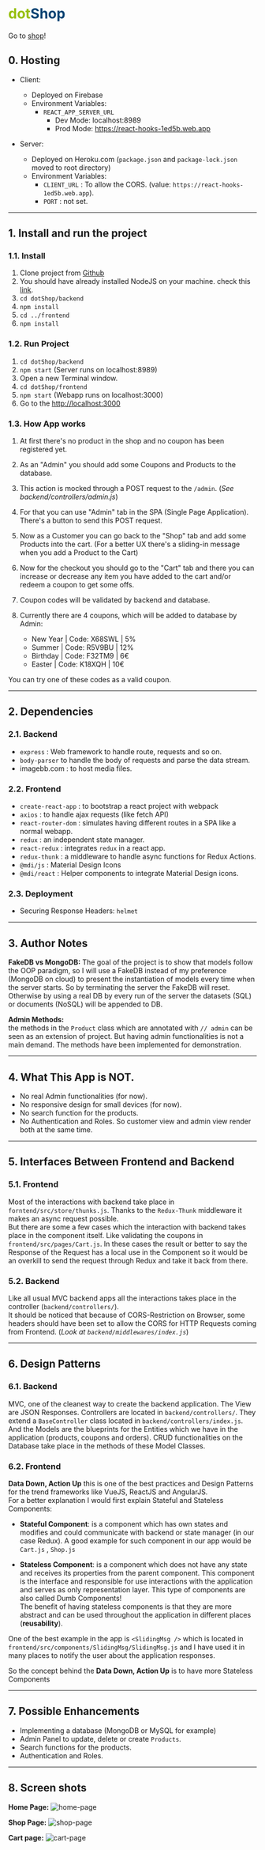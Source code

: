 # <span style="color: #97bf0d;">dot</span><span style="color: #004272;">Shop</span>
Go to [shop](https://react-hooks-1ed5b.firebaseapp.com/)!

## 0. Hosting
* Client:
    * Deployed on Firebase
    * Environment Variables:
        * ``REACT_APP_SERVER_URL``
            * Dev Mode: localhost:8989
            * Prod Mode: https://react-hooks-1ed5b.web.app

* Server:
    * Deployed on Heroku.com (``package.json`` and ``package-lock.json`` moved to root directory)
    * Environment Variables:
        * ``CLIENT_URL`` : To allow the CORS. (value: ``https://react-hooks-1ed5b.web.app``).
        * ``PORT`` : not set.

___

## 1. Install and run the project

### 1.1. Install
1. Clone project from [Github](https://github.com/nancologist/dotShop)
2. You should have already installed NodeJS on your machine. check this [link](https://nodejs.org/en/).
3. ``cd dotShop/backend``
4. ``npm install``
5. ``cd ../frontend``
6. ``npm install``

### 1.2. Run Project
1. ``cd dotShop/backend``
2. ``npm start`` (Server runs on localhost:8989)
3. Open a new Terminal window.
4. ``cd dotShop/frontend``
5. ``npm start`` (Webapp runs on localhost:3000)
6. Go to the [http://localhost:3000](http://localhost:3000)

### 1.3. How App works

1. At first there's no product in the shop and no coupon has been registered yet. 

2. As an "Admin" you should add some Coupons and Products to the database. 

3. This action is mocked through a POST request to the ``/admin``. (_See backend/controllers/admin.js_)

4. For that you can use "Admin" tab in the SPA (Single Page Application). There's a button to send this POST request. 

5. Now as a Customer you can go back to the "Shop" tab and add some Products into the cart. (For a better UX there's a sliding-in message when you add a Product to the Cart)

6. Now for the checkout you should go to the "Cart" tab and there you can increase or decrease any item you have added to the cart and/or redeem a coupon to get some offs.

7. Coupon codes will be validated by backend and database.

8. Currently there are 4 coupons, which will be added to database by Admin:
    * New Year | Code: X68SWL | 5%
    * Summer | Code: R5V9BU | 12%
    * Birthday | Code: F32TM9 | 6€
    * Easter | Code: K18XQH | 10€

You can try one of these codes as a valid coupon.

___

## 2. Dependencies

### 2.1. Backend
* ``express`` : Web framework to handle route, requests and so on.
* ``body-parser`` to handle the body of requests and parse the data stream.
* imagebb.com : to host media files.

### 2.2. Frontend
* ``create-react-app`` : to bootstrap a react project with webpack
* ``axios`` : to handle ajax requests (like fetch API)
* ``react-router-dom`` : simulates having different routes in a SPA like a normal webapp.
* ``redux`` : an independent state manager.
* ``react-redux`` : integrates ``redux`` in a react app.
* ``redux-thunk`` : a middleware to handle async functions for Redux Actions.
* ``@mdi/js`` : Material Design Icons
* ``@mdi/react`` : Helper components to integrate Material Design icons.

### 2.3. Deployment
* Securing Response Headers: ``helmet``

___

## 3. Author Notes

__FakeDB vs MongoDB:__
The goal of the project is to show that models follow the OOP paradigm, so I will use a FakeDB instead of my preference (MongoDB on cloud) to present the instantiation of models every time when the server starts. So by terminating the server the FakeDB will reset. Otherwise by using a real DB by every run of the server the datasets (SQL) or documents (NoSQL) will be appended to DB.

__Admin Methods:__  
the methods in the ``Product`` class which are annotated with ``// admin`` can be seen as an extension of project. But having admin functionalities is not a main demand. The methods have been implemented for demonstration.

___

## 4. What This App is NOT.
* No real Admin functionalities (for now).
* No responsive design for small devices (for now).
* No search function for the products.
* No Authentication and Roles. So customer view and admin view render both at the same time.

___

## 5. Interfaces Between Frontend and Backend

### 5.1. Frontend
Most of the interactions with backend take place in ``forntend/src/store/thunks.js``. Thanks to the ``Redux-Thunk`` middleware it makes an async request possible.  
But there are some a few cases which the interaction with backend takes place in the component itself. Like validating the coupons in ``frontend/src/pages/Cart.js``. In these cases the result or better to say the Response of the Request has a local use in the Component so it would be an overkill to send the request through Redux and take it back from there.

### 5.2. Backend
Like all usual MVC backend apps all the interactions takes place in the controller (``backend/controllers/``).  
It should be noticed that because of CORS-Restriction on Browser, some headers should have been set to allow the CORS for HTTP Requests coming from Frontend. (_Look at ``backend/middlewares/index.js``_)
___

## 6. Design Patterns

### 6.1. Backend
MVC, one of the cleanest way to create the backend application. The View are JSON Responses. Controllers are located in ``backend/controllers/``. They extend a ``BaseController`` class located in ``backend/controllers/index.js``. And the Models are the blueprints for the Entities which we have in the application (products, coupons and orders). CRUD functionalities on the Database take place in the methods of these Model Classes.

### 6.2. Frontend
__Data Down, Action Up__ this is one of the best practices and Design Patterns for the trend frameworks like VueJS, ReactJS and AngularJS.  
For a better explanation I would first explain Stateful and Stateless Components:

* __Stateful Component__: is a component which has own states and modifies and could communicate with backend or state manager (in our case Redux). A good example for such component in our app would be ``Cart.js`` , ``Shop.js``

* __Stateless Component__: is a component which does not have any state and receives its properties from the parent component. This component is the interface and responsible for use interactions with the application and serves as only representation layer. This type of components are also called Dumb Components!  
The benefit of having stateless components is that they are more abstract and can be used throughout the application in different places (__reusability__).

One of the best example in the app is ``<SlidingMsg />`` which is located in ``frontend/src/components/SlidingMsg/SlidingMsg.js`` and I have used it in many places to notify the user about the application responses.

So the concept behind the __Data Down, Action Up__ is to have more Stateless Components
___

## 7. Possible Enhancements

* Implementing a database (MongoDB or MySQL for example)
* Admin Panel to update, delete or create ``Products``.
* Search functions for the products.
* Authentication and Roles.

___

## 8. Screen shots

__Home Page:__
![home-page](https://i.ibb.co/64pT5TP/01.png)

__Shop Page:__
![shop-page](https://i.ibb.co/ZznnkV7/02.png)

__Cart page:__
![cart-page](https://i.ibb.co/YpJF8np/03.png)
 